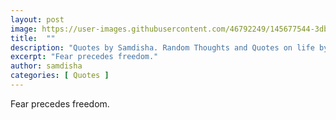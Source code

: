 ```yaml
---
layout: post
image: https://user-images.githubusercontent.com/46792249/145677544-3db4c52c-b3fe-4bd9-a57a-897d986ffa11.png
title:  ""
description: "Quotes by Samdisha. Random Thoughts and Quotes on life by Samdisha Khunger."
excerpt: "Fear precedes freedom."
author: samdisha
categories: [ Quotes ]
---
```


Fear precedes freedom.
